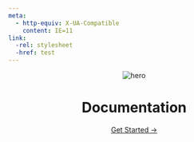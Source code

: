```yaml
---
meta:
  - http-equiv: X-UA-Compatible
    content: IE=11
link:
  -rel: stylesheet
  -href: test
---
```


<main aria-labelledby="main-title" class="home">
  <header class="hero"><img src="/images/boa.png" alt="hero">
    <h1 id="main-title">
      Documentation
    </h1>
    <!-- <vue-typed-js :strings="items" :loop="true" :showCursor="false" :backSpeed="100" :backDelay="5000">
      <p class="description">Frontend Docs for <span class="typing"></span></p>
    </vue-typed-js> -->
    <TypedJS fileName="builtFor" />
    <p class="action"><a href="/guide/" class="nav-link action-button">
        Get Started →
      </a>
    </p>
  </header>
  <FeatureCard fileName="features" />
  <SlickList autoplay />
  <Footer />
</main>


